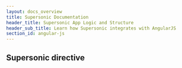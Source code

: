 ```yaml
---
layout: docs_overview
title: Supersonic Documentation
header_title: Supersonic App Logic and Structure
header_sub_title: Learn how Supersonic integrates with AngularJS
section_id: angular-js
---
```


## Supersonic directive
